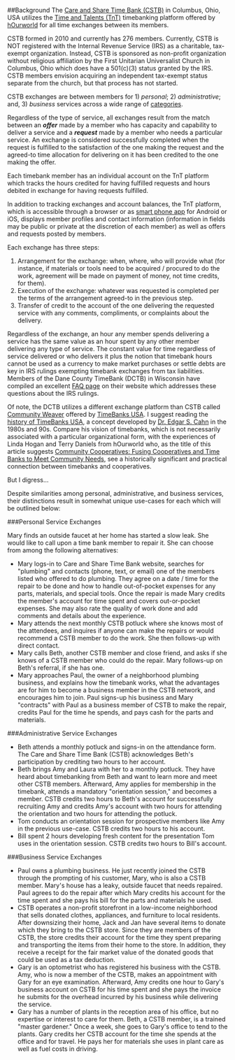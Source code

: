 ##Background
The [Care and Share Time Bank (CSTB)](https://www.hourworld.org/bank/?hw=1057) in Columbus, Ohio, USA utilizes the [Time and Talents (TnT)](http://hourworld.org/_TimeAndTalents.htm) timebanking platform offered by [hOurworld](http://hourworld.org/index.htm) for all time exchanges between its members.

CSTB formed in 2010 and currently has 276 members.  Currently, CSTB is NOT registered with the Internal Revenue Service (IRS) as a charitable, tax-exempt organization.  Instead, CSTB is sponsored as non-profit organization without religious affiliation by the First Unitarian Universalist Church in Columbus, Ohio which does have a 501(c)(3) status granted by the IRS.  CSTB members envision acquiring an independent tax-exempt status separate from the church, but that process has not started.

CSTB exchanges are between members for 1) _personal_; 2) _administrative_; and, 3) _business_ services across a wide range of [categories](https://github.com/stevebosserman/valueflows/blob/master/use-cases/CSTB%20Service%20Categories%20and%20Services-09Apr2016.pdf).  

Regardless of the type of service, all exchanges result from the match between an **_offer_** made by a member who has capacity and capability to deliver a service and a **_request_** made by a member who needs a particular service.  An exchange is considered successfully completed when the request is fulfilled to the satisfaction of the one making the request and the agreed-to time allocation for delivering on it has been credited to the one making the offer. 

Each timebank member has an individual account on the TnT platform which tracks the hours credited for having fulfilled requests and hours debited in exchange for having requests fulfilled.  

In addition to tracking exchanges and account balances, the TnT platform, which is accessible through a browser or as [smart phone app](https://hourworld.org/_MobileAPI.htm) for Android or iOS, displays member profiles and contact information (information in fields may be public or private at the discretion of each member) as well as offers and requests posted by members.

Each exchange has three steps:

1. Arrangement for the exchange: when, where, who will provide what (for instance, if materials or tools need to be acquired / procured to do the work, agreement will be made on payment of money, not time credits, for them).
2. Execution of the exchange: whatever was requested is completed per the terms of the arrangement agreed-to in the previous step.
3. Transfer of credit to the account of the one delivering the requested service with any comments, compliments, or complaints about the delivery.

Regardless of the exchange, an hour any member spends delivering a service has the same value as an hour spent by any other member delivering any type of service.  The constant value for time regardless of service delivered or who delivers it plus the notion that timebank hours cannot be used as a currency to make market purchases or settle debts are key in IRS rulings exempting timebank exchanges from tax liabilities.  Members of the Dane County TimeBank (DCTB) in Wisconsin have compiled an excellent [FAQ page](http://danecountytimebank.org/faq) on their website which addresses these questions about the IRS rulings.  

Of note, the DCTB utilizes a different exchange platform than CSTB called [Community Weaver](http://timebanks.org/get-started/community-weaver/) offered by [TimeBanks USA](http://timebanks.org/).  I suggest reading the [history of TimeBanks USA](http://timebanks.org/about/), a concept developed by [Dr. Edgar S. Cahn](https://en.wikipedia.org/wiki/Edgar_S._Cahn) in the 1980s and 90s.  Compare his vision of timebanks, which is not necessarily associated with a particular organizational form, with the experiences of Linda Hogan and Terry Daniels from hOurworld who, as the title of this article suggests [Community Cooperatives: Fusing Cooperatives and Time Banks to Meet Community Needs](http://www.geo.coop/story/community-cooperatives), see a historically significant and practical connection between timebanks and cooperatives.

But I digress...

Despite similarities among personal, administrative, and business services, their distinctions result in somewhat unique use-cases for each which will be outlined below:

###Personal Service Exchanges

Mary finds an outside faucet at her home has started a slow leak.  She would like to call upon a time bank member to repair it.  She can choose from among the following alternatives:
* Mary logs-in to Care and Share Time Bank website, searches for "plumbing" and contacts (phone, text, or email) one of the members listed who offered to do plumbing.  They agree on a date / time for the repair to be done and how to handle out-of-pocket expenses for any parts, materials, and special tools.  Once the repair is made Mary credits the member's account for time spent and covers out-or-pocket expenses.  She may also rate the quality of work done and add comments and details about the experience.
* Mary attends the next monthly CSTB potluck where she knows most of the attendees, and inquires if anyone can make the repairs or would recommend a CSTB member to do the work.  She then follows-up with direct contact.
* Mary calls Beth, another CSTB member and close friend, and asks if she knows of a CSTB member who could do the repair.  Mary follows-up on Beth's referral, if she has one.
* Mary approaches Paul, the owner of a neighborhood plumbing business, and explains how the timebank works, what the advantages are for him to become a business member in the CSTB network, and encourages him to join.  Paul signs-up his business and Mary "contracts" with Paul as a business member of CSTB to make the repair, credits Paul for the time he spends, and pays cash for the parts and materials.

###Administrative Service Exchanges

* Beth attends a monthly potluck and signs-in on the attendance form.  The Care and Share Time Bank (CSTB) acknowledges Beth's participation by crediting two hours to her account.
* Beth brings Amy and Laura with her to a monthly potluck.  They have heard about timebanking from Beth and want to learn more and meet other CSTB members.  Afterward, Amy applies for membership in the timebank, attends a mandatory "orientation session," and becomes a member.  CSTB credits two hours to Beth's account for successfully recruiting Amy and credits Amy's account with two hours for attending the orientation and two hours for attending the potluck.
* Tom conducts an orientation session for prospective members like Amy in the previous use-case.  CSTB credits two hours to his account.
* Bill spent 2 hours developing fresh content for the presentation Tom uses in the orientation session.  CSTB credits two hours to Bill's account.

###Business Service Exchanges

* Paul owns a plumbing business.  He just recently joined the CSTB through the prompting of his customer, Mary, who is also a CSTB member.  Mary's house has a leaky, outside faucet that needs repaired.  Paul agrees to do the repair after which Mary credits his account for the time spent and she pays his bill for the parts and materials he used.
* CSTB operates a non-profit storefront in a low-income neighborhood that sells donated clothes, appliances, and furniture to local residents.  After downsizing their home, Jack and Jan have several items to donate which they bring to the CSTB store.  Since they are members of the CSTB, the store credits their account for the time they spent preparing and transporting the items from their home to the store.  In addition, they receive a receipt for the fair market value of the donated goods that could be used as a tax deduction.
* Gary is an optometrist who has registered his business with the CSTB.  Amy, who is now a member of the CSTB, makes an appointment with Gary for an eye examination.  Afterward, Amy credits one hour to Gary's business account on CSTB for his time spent and she pays the invoice he submits for the overhead incurred by his business while delivering the service.
* Gary has a number of plants in the reception area of his office, but no expertise or interest to care for them.  Beth, a CSTB member, is a trained "master gardener."  Once a week, she goes to Gary's office to tend to the plants.  Gary credits her CSTB account for the time she spends at the office and for travel.  He pays her for materials she uses in plant care as well as fuel costs in driving.
